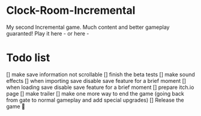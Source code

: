 # Clock-Room-Incremental
My second Incremental game. Much content and better gameplay guaranted!
Play it here - 
or here - 

# Todo list
[] make save information not scrollable
[] finish the beta tests
[] make sound effects
[] when importing save disable save feature for a brief moment
[] when loading save disable save feature for a brief moment
[] prepare itch.io page
[] make trailer
[] make one more way to end the game (going back from gate to normal gameplay and add special upgrades)
[] Release the game 🎉
